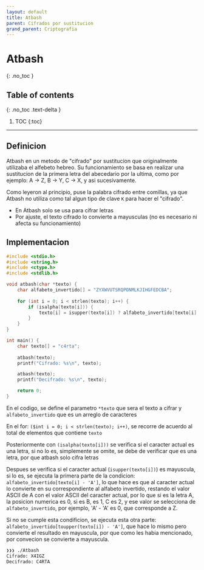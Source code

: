 ```yaml
---
layout: default
title: Atbash
parent: Cifrados por sustitucion
grand_parent: Criptografia
---
```


# Atbash
{: .no_toc }

## Table of contents
{: .no_toc .text-delta }

1. TOC
{:toc}

---

## Definicion

Atbash en un metodo de "cifrado" por sustitucion que originalmente utilizaba el alfebeto hebreo. Su funcionamiento se basa en realizar una sustitucion de la primera letra del abecedario por la ultima, como por ejemplo: A -> Z, B -> Y, C -> X, y asi sucesivamente.

Como leyeron al principio, puse la palabra cifrado entre comillas, ya que Atbash no utiliza como tal algun tipo de clave  ```K```  para hacer el "cifrado". 

- En Atbash solo se usa para cifrar letras
- Por ajuste, el texto cifrado lo convierte a mayusculas (no es necesario ni afecta su funcionamiento)

## Implementacion

```c
#include <stdio.h>
#include <string.h>
#include <ctype.h>
#include <stdlib.h>

void atbash(char *texto) {
    char alfabeto_invertido[] = "ZYXWVUTSRQPONMLKJIHGFEDCBA";
    
    for (int i = 0; i < strlen(texto); i++) {
        if (isalpha(texto[i])) {
            texto[i] = isupper(texto[i]) ? alfabeto_invertido[texto[i] - 'A'] : alfabeto_invertido[toupper(texto[i]) - 'A'];
        }
    }
}

int main() {
    char texto[] = "c4rta";
    
    atbash(texto);
    printf("Cifrado: %s\n", texto);

    atbash(texto);
    printf("Decifrado: %s\n", texto);

    return 0;
}
```

En el codigo, se define el parametro ```*texto``` que sera el texto a cifrar y ```alfabeto_invertido``` que es un arreglo de caracteres

En el for: ```($int i = 0; i < strlen(texto); i++)```, se recorre de acuerdo al total de elementos que contiene ```texto```

Posteriormente con  ```(isalpha(texto[i]))``` se verifica si el caracter actual es una letra, si no lo es, simplemente se omite, se debe de verificar que es una letra, por que atbash solo cifra letras

Despues se verifica si el caracter actual (```isupper(texto[i])```) es mayuscula, si lo es, se ejecuta la primera parte de la condicion: ```alfabeto_invertido[texto[i] - 'A']```,  lo que hace es que al caracter actual lo convierte en su correspondiente al alfabeto invertido,  restando el valor ASCII de A con el valor ASCII del caracter actual, por lo que si es la letra A, la posicion numerica es 0, si es B, es 1, C es 2, y ese valor se selecciona de ```alfabeto_invertido```, por ejemplo, 'A' - 'A' es 0, que corresponde a Z.

Si no se cumple esta condificion, se ejecuta esta otra parte: ```alfabeto_invertido[toupper(texto[i]) - 'A']```, que hace lo mismo pero convierte el resultado en mayuscula, por que como les habia mencionado, por convecion se convierte a mayuscula.


```bash
❯❯❯ ./Atbash
Cifrado: X4IGZ
Decifrado: C4RTA
```

